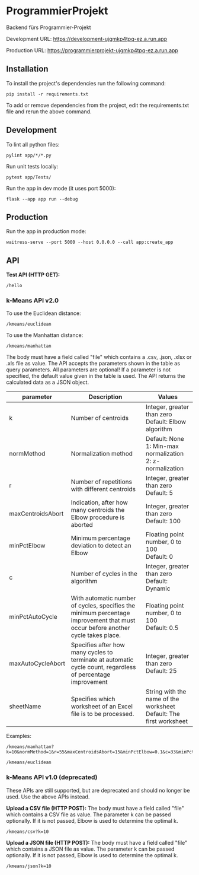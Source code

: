 # ProgrammierProjekt

Backend fürs Programmier-Projekt

Development URL: https://development-ujgmkp4tpq-ez.a.run.app

Production URL: https://programmierprojekt-ujgmkp4tpq-ez.a.run.app

## Installation

To install the project's dependencies run the following command:

```
pip install -r requirements.txt
```

To add or remove dependencies from the project, edit the requirements.txt file and rerun the above command.

## Development

To lint all python files:

```
pylint app/*/*.py
```

Run unit tests locally:

```
pytest app/Tests/
```

Run the app in dev mode (it uses port 5000):

```
flask --app app run --debug
```

## Production

Run the app in production mode:

```
waitress-serve --port 5000 --host 0.0.0.0 --call app:create_app
```

## API

**Test API (HTTP GET):**

```
/hello
```

### k-Means API v2.0

To use the Euclidean distance:

```
/kmeans/euclidean
```

To use the Manhattan distance:

```
/kmeans/manhattan
```

The body must have a field called "file" which contains a .csv, .json, .xlsx or .xls file as value.
The API accepts the parameters shown in the table as query parameters. All parameters are optional! If a parameter is not specified, the default value given in the table is used.
The API returns the calculated data as a JSON object.

| parameter         | Description                                                                                                                     | Values                                                          |
| ----------------- | ------------------------------------------------------------------------------------------------------------------------------- | --------------------------------------------------------------- |
| k                 | Number of centroids                                                                                                             | Integer, greater than zero<br>Default: Elbow algorithm          |
| normMethod        | Normalization method                                                                                                            | Default: None<br>1: Min-max normalization<br>2: z-normalization |
| r                 | Number of repetitions with different centroids                                                                                  | Integer, greater than zero<br>Default: 5                        |
| maxCentroidsAbort | Indication, after how many centroids the Elbow procedure is aborted                                                             | Integer, greater than zero<br>Default: 100                      |
| minPctElbow       | Minimum percentage deviation to detect an Elbow                                                                                 | Floating point number, 0 to 100<br>Default: 0                 |
| c                 | Number of cycles in the algorithm                                                                                               | Integer, greater than zero<br>Default: Dynamic                  |
| minPctAutoCycle   | With automatic number of cycles, specifies the minimum percentage improvement that must occur before another cycle takes place. | Floating point number, 0 to 100<br>Default: 0.5                 |
| maxAutoCycleAbort | Specifies after how many cycles to terminate at automatic cycle count, regardless of percentage improvement                     | Integer, greater than zero<br>Default: 25                       |
|sheetName|Specifies which worksheet of an Excel file is to be processed. |String with the name of the worksheet<br>Default: The first worksheet

Examples:

```
/kmeans/manhattan?k=10&normMethod=1&r=55&maxCentroidsAbort=15&minPctElbow=0.1&c=33&minPctAutoCycle=0.1&maxAutoCycleAbort=10
```
```
/kmeans/euclidean
```

### k-Means API v1.0 (deprecated)

These APIs are still supported, but are deprecated and should no longer be used. Use the above APIs instead.

**Upload a CSV file (HTTP POST):**
The body must have a field called "file" which contains a CSV file as value. The parameter k can be passed optionally. If it is not passed, Elbow is used to determine the optimal k.

```
/kmeans/csv?k=10
```

**Upload a JSON file (HTTP POST):**
The body must have a field called "file" which contains a JSON file as value. The parameter k can be passed optionally. If it is not passed, Elbow is used to determine the optimal k.

```
/kmeans/json?k=10
```
